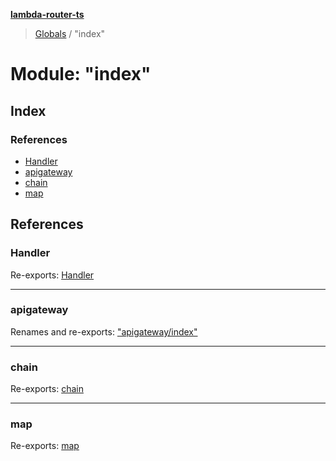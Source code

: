 **[lambda-router-ts](../README.md)**

> [Globals](../globals.md) / "index"

# Module: "index"

## Index

### References

* [Handler](_index_.md#handler)
* [apigateway](_index_.md#apigateway)
* [chain](_index_.md#chain)
* [map](_index_.md#map)

## References

### Handler

Re-exports: [Handler](_handler_.md#handler)

___

### apigateway

Renames and re-exports: [&quot;apigateway/index&quot;](_apigateway_index_.md)

___

### chain

Re-exports: [chain](_chain_.md#chain)

___

### map

Re-exports: [map](_mapper_.md#map)
